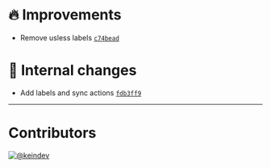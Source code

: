 # :fire: Improvements

- Remove usless labels [`c74bead`](https://github.com/tagproject/ts-package-shared-config/commit/c74bead9aeec5e721c79bba3b4bb9195300d76d3)

# :memo: Internal changes

- Add labels and sync actions [`fdb3ff9`](https://github.com/tagproject/ts-package-shared-config/commit/fdb3ff915df2eff3f06440e6809f6623fa3b7a4d)

---

# Contributors

[![@keindev](https://avatars.githubusercontent.com/u/4527292?v=4&s=40)](https://github.com/keindev)
